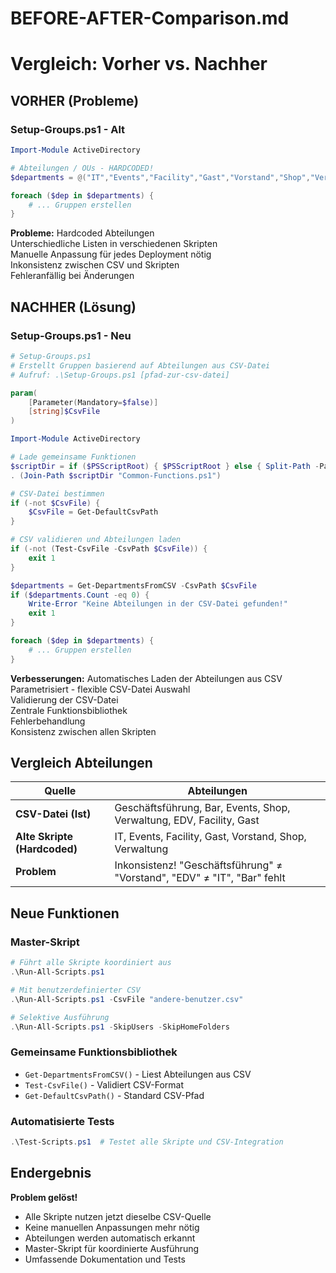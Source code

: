 # BEFORE-AFTER-Comparison.md
# Vergleich: Vorher vs. Nachher

## VORHER (Probleme)

### Setup-Groups.ps1 - Alt
```powershell
Import-Module ActiveDirectory

# Abteilungen / OUs - HARDCODED!
$departments = @("IT","Events","Facility","Gast","Vorstand","Shop","Verwaltung")

foreach ($dep in $departments) {
    # ... Gruppen erstellen
}
```

**Probleme:**
Hardcoded Abteilungen  
Unterschiedliche Listen in verschiedenen Skripten  
Manuelle Anpassung für jedes Deployment nötig  
Inkonsistenz zwischen CSV und Skripten  
Fehleranfällig bei Änderungen  

## NACHHER (Lösung)

### Setup-Groups.ps1 - Neu
```powershell
# Setup-Groups.ps1
# Erstellt Gruppen basierend auf Abteilungen aus CSV-Datei
# Aufruf: .\Setup-Groups.ps1 [pfad-zur-csv-datei]

param(
    [Parameter(Mandatory=$false)]
    [string]$CsvFile
)

Import-Module ActiveDirectory

# Lade gemeinsame Funktionen
$scriptDir = if ($PSScriptRoot) { $PSScriptRoot } else { Split-Path -Parent $MyInvocation.MyCommand.Path }
. (Join-Path $scriptDir "Common-Functions.ps1")

# CSV-Datei bestimmen
if (-not $CsvFile) {
    $CsvFile = Get-DefaultCsvPath
}

# CSV validieren und Abteilungen laden
if (-not (Test-CsvFile -CsvPath $CsvFile)) {
    exit 1
}

$departments = Get-DepartmentsFromCSV -CsvPath $CsvFile
if ($departments.Count -eq 0) {
    Write-Error "Keine Abteilungen in der CSV-Datei gefunden!"
    exit 1
}

foreach ($dep in $departments) {
    # ... Gruppen erstellen
}
```

**Verbesserungen:**
Automatisches Laden der Abteilungen aus CSV  
Parametrisiert - flexible CSV-Datei Auswahl  
Validierung der CSV-Datei  
Zentrale Funktionsbibliothek  
Fehlerbehandlung  
Konsistenz zwischen allen Skripten  

## Vergleich Abteilungen

| Quelle | Abteilungen |
|--------|-------------|
| **CSV-Datei (Ist)** | Geschäftsführung, Bar, Events, Shop, Verwaltung, EDV, Facility, Gast |
| **Alte Skripte (Hardcoded)** | IT, Events, Facility, Gast, Vorstand, Shop, Verwaltung |
| **Problem** | Inkonsistenz! "Geschäftsführung" ≠ "Vorstand", "EDV" ≠ "IT", "Bar" fehlt |

## Neue Funktionen

### Master-Skript
```powershell
# Führt alle Skripte koordiniert aus
.\Run-All-Scripts.ps1

# Mit benutzerdefinierter CSV
.\Run-All-Scripts.ps1 -CsvFile "andere-benutzer.csv"

# Selektive Ausführung
.\Run-All-Scripts.ps1 -SkipUsers -SkipHomeFolders
```

### Gemeinsame Funktionsbibliothek
- `Get-DepartmentsFromCSV()` - Liest Abteilungen aus CSV
- `Test-CsvFile()` - Validiert CSV-Format
- `Get-DefaultCsvPath()` - Standard CSV-Pfad

### Automatisierte Tests
```powershell
.\Test-Scripts.ps1  # Testet alle Skripte und CSV-Integration
```

## Endergebnis

**Problem gelöst!**
- Alle Skripte nutzen jetzt dieselbe CSV-Quelle
- Keine manuellen Anpassungen mehr nötig
- Abteilungen werden automatisch erkannt
- Master-Skript für koordinierte Ausführung
- Umfassende Dokumentation und Tests